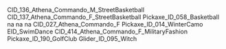 CID_136_Athena_Commando_M_StreetBasketball
CID_137_Athena_Commando_F_StreetBasketball
Pickaxe_ID_058_Basketball
na
na
na
CID_027_Athena_Commando_F
Pickaxe_ID_014_WinterCamo
EID_SwimDance
CID_414_Athena_Commando_F_MilitaryFashion
Pickaxe_ID_190_GolfClub
Glider_ID_095_Witch

